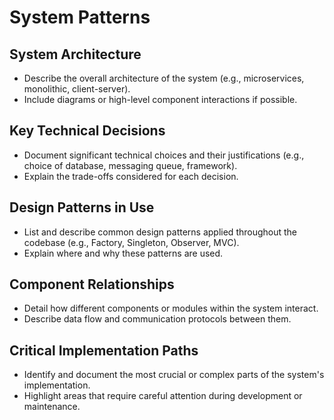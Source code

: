 # System Patterns

## System Architecture

- Describe the overall architecture of the system (e.g., microservices, monolithic, client-server).
- Include diagrams or high-level component interactions if possible.

## Key Technical Decisions

- Document significant technical choices and their justifications (e.g., choice of database, messaging queue, framework).
- Explain the trade-offs considered for each decision.

## Design Patterns in Use

- List and describe common design patterns applied throughout the codebase (e.g., Factory, Singleton, Observer, MVC).
- Explain where and why these patterns are used.

## Component Relationships

- Detail how different components or modules within the system interact.
- Describe data flow and communication protocols between them.

## Critical Implementation Paths

- Identify and document the most crucial or complex parts of the system's implementation.
- Highlight areas that require careful attention during development or maintenance.
